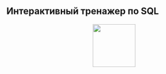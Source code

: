 ## Интерактивный тренажер по SQL

<div id="header" align="center">
  <img src="https://stepik.org/media/cache/images/courses/63054/cover_foIuz1t/6bc976a3abd69e9e3e5163a5973a8ccf.jpg" width="100"/>
</div>
